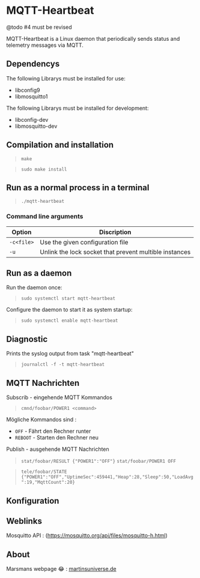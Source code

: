 # MQTT-Heartbeat

@todo #4 must be revised

MQTT-Heartbeat is a Linux daemon that periodically sends status 
and telemetry messages via MQTT. 

## Dependencys

The following Librarys must be installed for use:

* libconfig9
* libmosquitto1

The following Librarys must be installed for development:

* libconfig-dev
* libmosquitto-dev


## Compilation and installation

>`make`

>`sudo make install`

## Run as a normal process in a terminal

>`./mqtt-heartbeat`

### Command line arguments

| Option | Discription |
|-----|-----|
| `-c<file>` | Use the given configuration file |
| `-u` | Unlink the lock socket that prevent multible instances |

## Run as a daemon

Run the daemon once:
>`sudo systemctl start mqtt-heartbeat`

Configure the daemon to start it as system startup:
>`sudo systemctl enable mqtt-heartbeat`  

## Diagnostic

Prints the syslog output from task "mqtt-heartbeat"

>`journalctl -f -t mqtt-heartbeat`

## MQTT Nachrichten

Subscrib - eingehende MQTT Kommandos
>`cmnd/foobar/POWER1 <command>`

Mögliche Kommandos sind :
* `OFF` - Fährt den Rechner runter
* `REBOOT` - Starten den Rechner neu

Publish - ausgehende MQTT Nachrichten 
>`stat/foobar/RESULT {"POWER1":"OFF"}`
>`stat/foobar/POWER1 OFF`

>`tele/foobar/STATE {"POWER1":"OFF","UptimeSec":459441,"Heap":28,"Sleep":50,"LoadAvg":19,"MqttCount":20}`

## Konfiguration


## Weblinks

Mosquitto API : (https://mosquitto.org/api/files/mosquitto-h.html)

## About

Marsmans webpage :joy: : [martinsuniverse.de](https://martinsuniverse.de)
